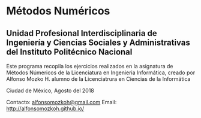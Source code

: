 # Métodos Numéricos 

## Unidad Profesional Interdisciplinaria de Ingeniería y Ciencias Sociales y Administrativas del Instituto Politécnico Nacional

Este programa recopila los ejercicios realizados en la asignatura de Métodos Númericos de la Licenciatura en Ingenieria Informática, creado por Alfonso Mozko H. alumno de la Licenciatrura en Ciencias de la Informática 

Ciudad de México, Agosto del 2018

Contacto: alfonsomozkoh@gmail.com
Email: <http://alfonsomozkoh.github.io/>
